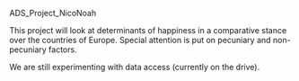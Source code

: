 ADS_Project_NicoNoah

This project will look at determinants of happiness in a comparative stance over the countries of Europe. 
Special attention is put on pecuniary and non-pecuniary factors.

We are still experimenting with data access (currently on the drive).
